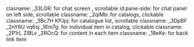 clasname: _33LGR: for chat screen , scrollable
id:pane-side: for chat panel on left side, scrollable
classname: _2qiMb: for catalogs, clickable
classname: _3Bc7H KPJpj: for catalogue list, scrollable
classname: _3DpBF _2nY6U vq6sj _16m7g: for individual item in catalog, clickable
classname: _2P1rL ZIBLv _2ROcQ: for content in each item
classname: _18eKe: for back link item
